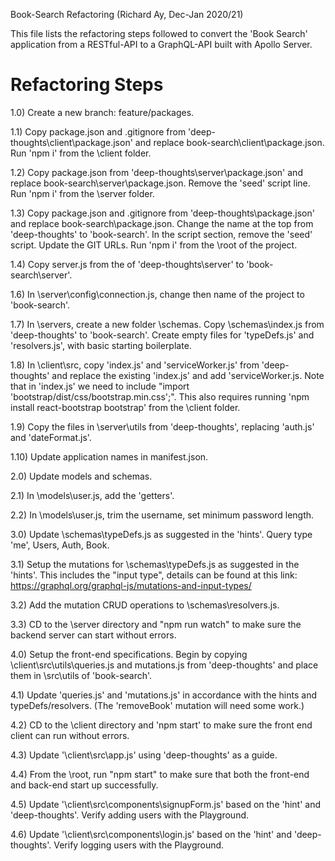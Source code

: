 Book-Search Refactoring
(Richard Ay, Dec-Jan 2020/21)

This file lists the refactoring steps followed to convert the 'Book Search' application
from a RESTful-API to a GraphQL-API built with Apollo Server.



# Refactoring Steps

1.0) Create a new branch: feature/packages.

1.1) Copy package.json and .gitignore from 'deep-thoughts\client\package.json' and replace book-search\client\package.json. Run 'npm i' from the \client folder.

1.2) Copy package.json from 'deep-thoughts\server\package.json' and replace book-search\server\package.json.  Remove the 'seed' script line. Run 'npm i' from the \server folder.

1.3) Copy package.json and .gitignore from 'deep-thoughts\package.json' and replace book-search\package.json.  Change the name at the top from 'deep-thoughts' to 'book-search'.  In the script section, remove the 'seed' script.  Update the GIT URLs. Run 'npm i' from the \root of the project.

1.4) Copy server.js from the of 'deep-thoughts\server' to 'book-search\server'.

1.6) In \server\config\connection.js, change then name of the project to 'book-search'.

1.7) In \servers, create a new folder \schemas. Copy \schemas\index.js from 'deep-thoughts' to 'book-search'.  Create empty files for 'typeDefs.js' and 'resolvers.js', with basic starting boilerplate.

1.8) In \client\src, copy 'index.js' and 'serviceWorker.js' from 'deep-thoughts' and replace the existing 'index.js' and add 'serviceWorker.js.  Note that in 'index.js' we need to include "import 'bootstrap/dist/css/bootstrap.min.css';".  This also requires running 'npm install react-bootstrap bootstrap' from the \client folder.

1.9) Copy the files in \server\utils from 'deep-thoughts', replacing 'auth.js' and 'dateFormat.js'.

1.10) Update application names in manifest.json.


2.0) Update models and schemas.

2.1) In \models\user.js, add the 'getters'.

2.2) In \models\user.js, trim the username, set minimum password length.


3.0) Update \schemas\typeDefs.js as suggested in the 'hints'.  Query type 'me', Users, Auth, Book.

3.1) Setup the mutations for \schemas\typeDefs.js as suggested in the 'hints'.  This includes the "input type", details can be found at this link: https://graphql.org/graphql-js/mutations-and-input-types/

3.2) Add the mutation CRUD operations to \schemas\resolvers.js.

3.3) CD to the \server directory and "npm run watch" to make sure the backend server can start without errors.


4.0) Setup the front-end specifications.  Begin by copying \client\src\utils\queries.js and mutations.js from 'deep-thoughts' and place them in \src\utils of 'book-search'.

4.1) Update 'queries.js' and 'mutations.js' in accordance with the hints and typeDefs/resolvers.  (The 'removeBook' mutation will need some work.)

4.2) CD to the \client directory and 'npm start' to make sure the front end client can run without errors.

4.3) Update '\client\src\app.js' using 'deep-thoughts' as a guide.

4.4) From the \root, run "npm start" to make sure that both the front-end and back-end start up successfully.

4.5) Update '\client\src\components\signupForm.js' based on the 'hint' and 'deep-thoughts'.  Verify adding users with the Playground.

4.6) Update '\client\src\components\login.js' based on the 'hint' and 'deep-thoughts'.  Verify logging users with the Playground.
